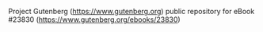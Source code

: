 Project Gutenberg (https://www.gutenberg.org) public repository for eBook #23830 (https://www.gutenberg.org/ebooks/23830)
